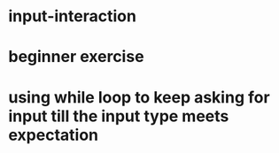 # input-interaction
# beginner exercise
# using while loop to keep asking for input till the input type meets expectation 
